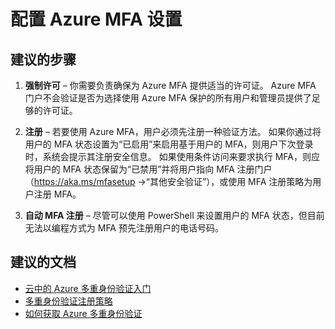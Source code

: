 <properties  
    pageTitle="Cloud-based MFA/Configuring Azure MFA Settings"
    description="排查 Azure MFA 设置问题"
    service="microsoft.multifactorauthentication"
    resource=""
    authors="kgremban"
    selfHelpType="generic"
    supportTopicIds="32570990"
    productPesIds="14947"
    cloudEnvironments="public"
    />


# 配置 Azure MFA 设置
<a id="configuring-azure-mfa-settings" class="xliff"></a>

## **建议的步骤**
<a id="recommended-steps" class="xliff"></a>

1. **强制许可** – 你需要负责确保为 Azure MFA 提供适当的许可证。 Azure MFA 门户不会验证是否为选择使用 Azure MFA 保护的所有用户和管理员提供了足够的许可证。

2. **注册** – 若要使用 Azure MFA，用户必须先注册一种验证方法。 如果你通过将用户的 MFA 状态设置为“已启用”来启用基于用户的 MFA，则用户下次登录时，系统会提示其注册安全信息。 如果使用条件访问来要求执行 MFA，则应将用户的 MFA 状态保留为“已禁用”并将用户指向 MFA 注册门户（https://aka.ms/mfasetup ->“其他安全验证”），或使用 MFA 注册策略为用户注册 MFA。

3. **自动 MFA 注册** – 尽管可以使用 PowerShell 来设置用户的 MFA 状态，但目前无法以编程方式为 MFA 预先注册用户的电话号码。

## **建议的文档**
<a id="recommended-documents" class="xliff"></a> 

- [云中的 Azure 多重身份验证入门](https://docs.microsoft.com/azure/multi-factor-authentication/multi-factor-authentication-get-started-cloud)
- [多重身份验证注册策略](https://docs.microsoft.com/azure/active-directory/active-directory-identityprotection#multi-factor-authentication-registration-policy)
- [如何获取 Azure 多重身份验证](https://docs.microsoft.com/azure/multi-factor-authentication/multi-factor-authentication-versions-plans#how-to-get-azure-multi-factor-authentication-1) 

